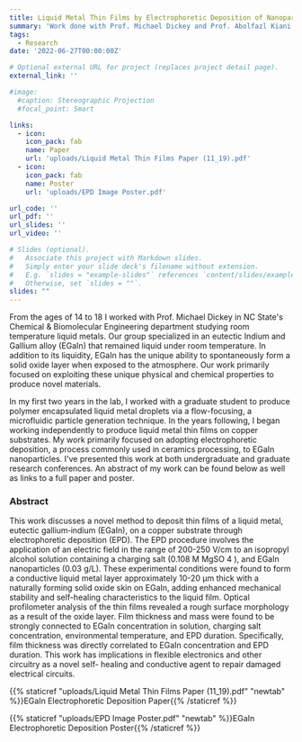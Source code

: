 ```yaml
---
title: Liquid Metal Thin Films by Electrophoretic Deposition of Nanoparticles
summary: 'Work done with Prof. Michael Dickey and Prof. Abolfazl Kiani in the NC State department of Chemical & Biomolecular Engineering'
tags: 
  - Research
date: '2022-06-27T00:00:00Z'

# Optional external URL for project (replaces project detail page).
external_link: ''

#image: 
  #caption: Stereographic Projection
  #focal_point: Smart

links:
  - icon: 
    icon_pack: fab
    name: Paper
    url: 'uploads/Liquid Metal Thin Films Paper (11_19).pdf'
  - icon: 
    icon_pack: fab
    name: Poster
    url: 'uploads/EPD Image Poster.pdf'

url_code: ''
url_pdf: ''
url_slides: ''
url_video: ''

# Slides (optional).
#   Associate this project with Markdown slides.
#   Simply enter your slide deck's filename without extension.
#   E.g. `slides = "example-slides"` references `content/slides/example-slides.md`.
#   Otherwise, set `slides = ""`.
slides: ""
---
```


From the ages of 14 to 18 I worked with Prof. Michael Dickey in NC State's Chemical & Biomolecular Engineering department studying room temperature liquid metals. Our group specialized in an eutectic Indium and Gallium alloy (EGaIn) that remained liquid under room temperature. In addition to its liquidity, EGaIn has the unique ability to spontaneously form a solid oxide layer when exposed to the atmosphere. Our work primarily focused on exploiting these unique physical and chemical properties to produce novel materials.

In my first two years in the lab, I worked with a graduate student to produce polymer encapsulated liquid metal droplets via a flow-focusing, a microfluidic particle generation technique. In the years following, I began working independently to produce liquid metal thin films on copper substrates. My work primarily focused on adopting electrophoretic deposition, a process commonly used in ceramics processing, to EGaIn nanoparticles. I've presented this work at both undergraduate and graduate research conferences. An abstract of my work can be found below as well as links to a full paper and poster.

### Abstract

This work discusses a novel method to deposit thin films of a liquid metal, eutectic
gallium‐indium (EGaIn), on a copper substrate through electrophoretic deposition (EPD). The
EPD procedure involves the application of an electric field in the range of 200-250 V/cm to an
isopropyl alcohol solution containing a charging salt (0.108 M MgSO 4 ), and EGaIn nanoparticles
(0.03 g/L). These experimental conditions were found to form a conductive liquid metal layer
approximately 10-20 μm thick with a naturally forming solid oxide skin on EGaIn, adding
enhanced mechanical stability and self-healing characteristics to the liquid film. Optical
profilometer analysis of the thin films revealed a rough surface morphology as a result of the
oxide layer. Film thickness and mass were found to be strongly connected to EGaIn
concentration in solution, charging salt concentration, environmental temperature, and EPD
duration. Specifically, film thickness was directly correlated to EGaIn concentration and EPD
duration. This work has implications in flexible electronics and other circuitry as a novel self-
healing and conductive agent to repair damaged electrical circuits.


{{% staticref "uploads/Liquid Metal Thin Films Paper (11_19).pdf" "newtab" %}}EGaIn Electrophoretic Deposition Paper{{% /staticref %}}

{{% staticref "uploads/EPD Image Poster.pdf" "newtab" %}}EGaIn Electrophoretic Deposition Poster{{% /staticref %}}